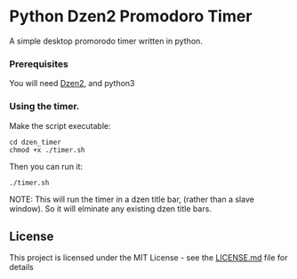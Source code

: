 # Python Dzen2 Promodoro Timer

A simple desktop promorodo timer written in python. 


### Prerequisites

You will need [Dzen2](https://github.com/robm/dzen), and python3

### Using the timer.

Make the script executable:

```
cd dzen_timer
chmod +x ./timer.sh  
```

Then you can run it:
```
./timer.sh
```
NOTE: This will run the timer in a dzen title bar, (rather than a slave window). So it will elminate
any existing dzen title bars. 

## License

This project is licensed under the MIT License - see the [LICENSE.md](LICENSE.md) file for details


